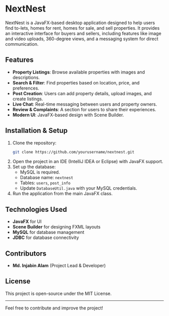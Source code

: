 # NextNest

NextNest is a JavaFX-based desktop application designed to help users find to-lets, homes for rent, homes for sale, and sell properties. It provides an interactive interface for buyers and sellers, including features like image and video uploads, 360-degree views, and a messaging system for direct communication.

## Features
- **Property Listings**: Browse available properties with images and descriptions.
- **Search & Filter**: Find properties based on location, price, and preferences.
- **Post Creation**: Users can add property details, upload images, and create listings.
- **Live Chat**: Real-time messaging between users and property owners.
- **Review & Complaints**: A section for users to share their experiences.
- **Modern UI**: JavaFX-based design with Scene Builder.

## Installation & Setup
1. Clone the repository:
   ```bash
   git clone https://github.com/yourusername/nextnest.git
   ```
2. Open the project in an IDE (IntelliJ IDEA or Eclipse) with JavaFX support.
3. Set up the database:
   - MySQL is required.
   - Database name: `nextnest`
   - Tables: `users`, `post_info`
   - Update `DatabaseUtil.java` with your MySQL credentials.
4. Run the application from the main JavaFX class.

## Technologies Used
- **JavaFX** for UI
- **Scene Builder** for designing FXML layouts
- **MySQL** for database management
- **JDBC** for database connectivity

## Contributors
- **Md. Injabin Alam** (Project Lead & Developer)

## License
This project is open-source under the MIT License.

---
Feel free to contribute and improve the project!
